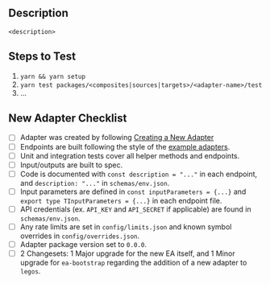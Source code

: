 ## Description

`<description>`

## Steps to Test

1. `yarn && yarn setup`
2. `yarn test packages/<composites|sources|targets>/<adapter-name>/test`
3. ...

## New Adapter Checklist

- [ ] Adapter was created by following [Creating a New Adapter](../../CONTRIBUTING.md#creating-a-new-adapter)
- [ ] Endpoints are built following the style of the [example adapters](../../packages/examples).
- [ ] Unit and integration tests cover all helper methods and endpoints.
- [ ] Input/outputs are built to spec.
- [ ] Code is documented with `const description = "..."` in each endpoint, and `description: "..."` in `schemas/env.json`.
- [ ] Input parameters are defined in `const inputParameters = {...}` and `export type TInputParameters = {...}` in each endpoint file.
- [ ] API credentials (ex. `API_KEY` and `API_SECRET` if applicable) are found in `schemas/env.json`.
- [ ] Any rate limits are set in `config/limits.json` and known symbol overrides in `config/overrides.json`.
- [ ] Adapter package version set to `0.0.0`.
- [ ] 2 Changesets: 1 Major upgrade for the new EA itself, and 1 Minor upgrade for `ea-bootstrap` regarding the addition of a new adapter to `legos`.
